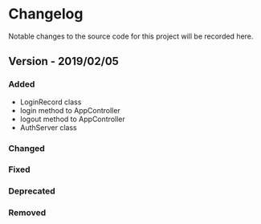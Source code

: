 # Changelog

Notable changes to the source code for this project will be recorded here. 

## Version - 2019/02/05

### Added
* LoginRecord class
* login method to AppController
* logout method to AppController
* AuthServer class
### Changed

### Fixed

### Deprecated

### Removed
